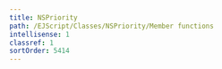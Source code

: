 ```yaml
---
title: NSPriority
path: /EJScript/Classes/NSPriority/Member functions
intellisense: 1
classref: 1
sortOrder: 5414
---
```





